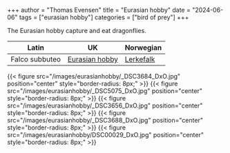 +++
author = "Thomas Evensen"
title = "Eurasian hobby"
date = "2024-06-06"
tags = ["eurasian hobby"]
categories = ["bird of prey"]
+++

The Eurasian hobby capture and eat dragonflies.

| Latin      | UK | Norwegian |
| --------- |  --------- |    --------- |
|  Falco subbuteo |  [Eurasian hobby](https://en.wikipedia.org/wiki/Eurasian_hobby) |  [Lerkefalk](https://no.wikipedia.org/wiki/Lerkefalk) |

{{< figure src="/images/eurasianhobby/_DSC3684_DxO.jpg" position="center" style="border-radius: 8px;" >}}
{{< figure src="/images/eurasianhobby/_DSC5075_DxO.jpg" position="center" style="border-radius: 8px;" >}}
{{< figure src="/images/eurasianhobby/_DSC3656_DxO.jpg" position="center" style="border-radius: 8px;" >}}
{{< figure src="/images/eurasianhobby/_DSC3688_DxO.jpg" position="center" style="border-radius: 8px;" >}}
{{< figure src="/images/eurasianhobby/DSC00029_DxO.jpg" position="center" style="border-radius: 8px;" >}}
